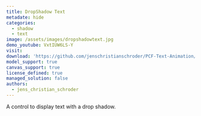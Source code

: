 ```yaml
---
title: DropShadow Text
metadate: hide
categories:
  - shadow
  - text
image: /assets/images/dropshadowtext.jpg
demo_youtube: VxtIUW6LS-Y
visit: 
download: 'https://github.com/jenschristianschroder/PCF-Text-Animation/tree/master/DropShadowTextControl/PCF-DropShadow-Text'
model_support: true
canvas_support: true
license_defined: true
managed_solution: false
authors:
  - jens_christian_schroder
---
```


A control to display text with a drop shadow.
